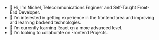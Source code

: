 - 👋 Hi, I’m Michel, Telecommunications Engineer and Self-Taught Front-End Developer.
- 👀 I’m interested in getting experience in the frontend area and improving and learning backend technologies. 
- 🌱 I’m currently learning React on a more advanced level.
- 💞️ I’m looking to collaborate on Frontend Projects. 

<!---
michechess/michechess is a ✨ special ✨ repository because its `README.md` (this file) appears on your GitHub profile.
You can click the Preview link to take a look at your changes.
--->
